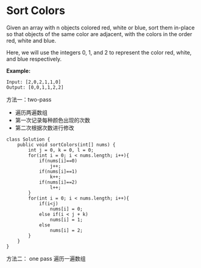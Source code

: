 # Sort Colors

Given an array with n objects colored red, white or blue, sort them in-place so that objects of the same color are adjacent, with the colors in the order red, white and blue.

Here, we will use the integers 0, 1, and 2 to represent the color red, white, and blue respectively.

**Example:**
```
Input: [2,0,2,1,1,0]
Output: [0,0,1,1,2,2]
```

方法一：two-pass 

* 遍历两遍数组
* 第一次记录每种颜色出现的次数
* 第二次根据次数进行修改

```
class Solution {
    public void sortColors(int[] nums) {
        int j = 0, k = 0, l = 0;
        for(int i = 0; i < nums.length; i++){
            if(nums[i]==0)
                j++;
            if(nums[i]==1)
                k++;
            if(nums[i]==2)
                l++;
        }
        for(int i = 0; i < nums.length; i++){
            if(i<j)
                nums[i] = 0;
            else if(i < j + k)
                nums[i] = 1;
            else
                nums[i] = 2;
        }          
    }
}
```

方法二： one pass 遍历一遍数组

